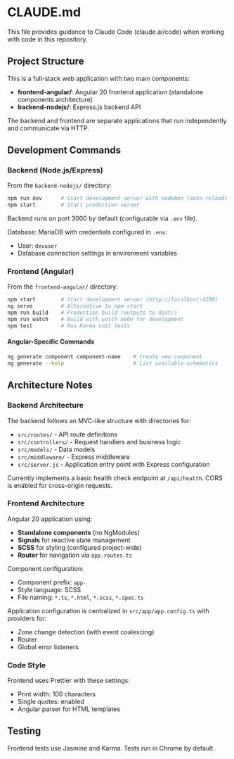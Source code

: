 # CLAUDE.md

This file provides guidance to Claude Code (claude.ai/code) when working with code in this repository.

## Project Structure

This is a full-stack web application with two main components:

- **frontend-angular/**: Angular 20 frontend application (standalone components architecture)
- **backend-nodejs/**: Express.js backend API

The backend and frontend are separate applications that run independently and communicate via HTTP.

## Development Commands

### Backend (Node.js/Express)

From the `backend-nodejs/` directory:

```bash
npm run dev      # Start development server with nodemon (auto-reload)
npm start        # Start production server
```

Backend runs on port 3000 by default (configurable via `.env` file).

Database: MariaDB with credentials configured in `.env`:
- User: `devuser`
- Database connection settings in environment variables

### Frontend (Angular)

From the `frontend-angular/` directory:

```bash
npm start        # Start development server (http://localhost:4200)
ng serve         # Alternative to npm start
npm run build    # Production build (outputs to dist/)
npm run watch    # Build with watch mode for development
npm test         # Run Karma unit tests
```

#### Angular-Specific Commands

```bash
ng generate component component-name    # Create new component
ng generate --help                      # List available schematics
```

## Architecture Notes

### Backend Architecture

The backend follows an MVC-like structure with directories for:
- `src/routes/` - API route definitions
- `src/controllers/` - Request handlers and business logic
- `src/models/` - Data models
- `src/middleware/` - Express middleware
- `src/server.js` - Application entry point with Express configuration

Currently implements a basic health check endpoint at `/api/health`. CORS is enabled for cross-origin requests.

### Frontend Architecture

Angular 20 application using:
- **Standalone components** (no NgModules)
- **Signals** for reactive state management
- **SCSS** for styling (configured project-wide)
- **Router** for navigation via `app.routes.ts`

Component configuration:
- Component prefix: `app-`
- Style language: SCSS
- File naming: `*.ts`, `*.html`, `*.scss`, `*.spec.ts`

Application configuration is centralized in `src/app/app.config.ts` with providers for:
- Zone change detection (with event coalescing)
- Router
- Global error listeners

### Code Style

Frontend uses Prettier with these settings:
- Print width: 100 characters
- Single quotes: enabled
- Angular parser for HTML templates

## Testing

Frontend tests use Jasmine and Karma. Tests run in Chrome by default.
